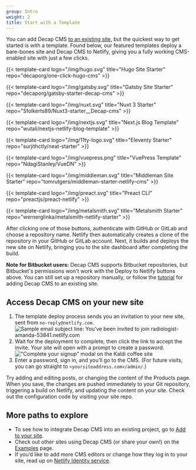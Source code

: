 ```yaml
---
group: Intro
weight: 2
title: Start with a Template
---
```

You can add Decap CMS [to an existing site](/docs/add-to-your-site/), but the quickest way to get started is with a template.  Found below, our featured templates deploy a bare-bones site and Decap CMS to Netlify, giving you a fully working CMS-enabled site with just a few clicks.

<div class="template-grid">

{{< template-card logo="/img/hugo.svg" title="Hugo Site Starter" repo="decaporg/one-click-hugo-cms" >}}

{{< template-card logo="/img/gatsby.svg" title="Gatsby Site Starter" repo="decaporg/gatsby-starter-decap-cms" >}}

{{< template-card logo="/img/nuxt.svg" title="Nuxt 3 Starter" repo="Sfolkerts89/Nuxt3-starter__Decap-cms" >}}

{{< template-card logo="/img/nextjs.svg" title="Next.js Blog Template" repo="wutali/nextjs-netlify-blog-template" >}}

{{< template-card logo="/img/11ty-logo.svg" title="Eleventy Starter" repo="surjithctly/neat-starter" >}}

{{< template-card logo="/img/vuepress.png" title="VuePress Template" repo="NdagiStanley/VueDN" >}}

{{< template-card logo="/img/middleman.svg" title="Middleman Site Starter" repo="tomrutgers/middleman-starter-netlify-cms" >}}

{{< template-card logo="/img/preact.svg" title="Preact CLI" repo="preactjs/preact-netlify" >}}

{{< template-card logo="/img/metalsmith.svg" title="Metalsmith Starter" repo="wernerglinka/metalsmith-netlify-starter" >}}

</div>

After clicking one of those buttons, authenticate with GitHub or GitLab and choose a repository name. Netlify then automatically creates a clone of the repository in your GitHub or GitLab account. Next, it builds and deploys the new site on Netlify, bringing you to the site dashboard after completing the build.

**Note for Bitbucket users:** Decap CMS supports Bitbucket repositories, but Bitbucket's permissions won't work with the Deploy to Netlify buttons above. You can still set up a repository manually, or follow the [tutorial](/docs/add-to-your-site) for adding Decap CMS to an existing site.

## Access Decap CMS on your new site

1. The template deploy process sends you an invitation to your new site, sent from `no-reply@netlify.com`.
   ![Sample email subject line: You've been invited to join radiologist-amanda-53841.netlify.com](https://www.decapcms.org/img/email-subject.png?raw=true)
2. Wait for the deployment to complete, then click the link to accept the invite. Your site will open with a prompt to create a password.
   !["Complete your signup" modal on the Kaldi coffee site](https://www.decapcms.org/img/create-password.png?raw=true)
3. Enter a password, sign in, and you’ll go to the CMS. (For future visits, you can go straight to `<yoursiteaddress.com>/admin/`.)

Try adding and editing posts, or changing the content of the Products page. When you save, the changes are pushed immediately to your Git repository, triggering a build on Netlify, and updating the content on your site. Check out the configuration code by visiting your site repo.

## More paths to explore

* To see how to integrate Decap CMS into an existing project, go to [Add to your site](/docs/add-to-your-site/).
* Check out other sites using Decap CMS (or share your own!) on the [Examples](/docs/examples/) page.
* If you’d like to add more CMS editors or change how they log in to your site, read up on [Netlify Identity service](https://www.netlify.com/docs/identity).
